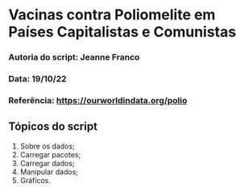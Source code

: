 # Vacinas contra Poliomelite em Países Capitalistas e Comunistas

### Autoria do script: Jeanne Franco
### Data: 19/10/22
### Referência: https://ourworldindata.org/polio

## Tópicos do script

1. Sobre os dados;
2. Carregar pacotes;
3. Carregar dados;
4. Manipular dados;
5. Gráficos.
